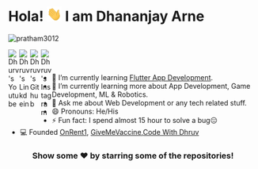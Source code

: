 # Hola! <img src="https://raw.githubusercontent.com/ABSphreak/ABSphreak/master/gifs/Hi.gif" width="30px"> I am Dhananjay Arne

<p align="left"> <img src="https://komarev.com/ghpvc/?username=codewithdhruv22&label=Views&color=blue&style=plastic" alt="pratham3012" /> </p>

<a href="https://www.youtube.com/channel/UCmOBuijDvNgUMlqpzrwEBcw">
  <img align="left" alt="Dhurv's Youtube" width="22px" src="https://iconape.com/wp-content/files/cm/286303/svg/youtube-icon-logo-logo-icon-png-svg.png" />
</a>
<a href="https://www.linkedin.com/in/dhruv-arne-709204203/">
  <img align="left" alt="Dhruv's Linkdein" width="22px" src="https://image.flaticon.com/icons/png/512/174/174857.png" />
</a>
<a href="https://github.com/codewithdhruv22">
  <img align="left" alt="Dhruv's Github" width="22px" src="https://cdn.jsdelivr.net/npm/simple-icons@v3/icons/github.svg" />
</a>
<a href="https://www.instagram.com/dhruvarne/">
  <img align="left" alt="Dhruv's Instagram" width="22px" src="https://assets.stickpng.com/images/580b57fcd9996e24bc43c521.png" />
</a>



<br/>
<br/>



- 🔭 I’m currently learning [Flutter App Development](https://github.com/codewithdhruv22/P02_MausamWeatherApp).
- 🌱 I’m currently learning more about App Development, Game Development, ML & Robotics.
- 💬 Ask me about Web Development or any tech related stuff.
- 😄 Pronouns: He/His
- ⚡ Fun fact: I spend almost 15 hour to solve a bug😑
- 💻 Founded [OnRent1](https://onrent1.com), [GiveMeVaccine](https://givemevaccine.in),[Code With Dhruv](https://www.youtube.com/channel/UCmOBuijDvNgUMlqpzrwEBcw)






<div align="center">

### Show some ❤️ by starring some of the repositories!

</div>

